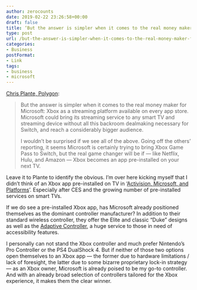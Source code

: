```yaml
---
author: zerocounts
date: 2019-02-22 23:26:58+00:00
draft: false
title: ‘But the answer is simpler when it comes to the real money maker for Microsoft’
type: post
url: /but-the-answer-is-simpler-when-it-comes-to-the-real-money-maker-for-microsoft/
categories:
- Business
postFormat:
- Link
tags:
- business
- microsoft
---
```


[Chris Plante, Polygon](https://www.polygon.com/2019/2/22/18236210/xbox-game-pass-switch-microsoft):

> But the answer is simpler when it comes to the real money maker for Microsoft: Xbox as a streaming platform available on every app store. Microsoft could bring its streaming service to any smart TV and streaming device without all this backroom dealmaking necessary for Switch, and reach a considerably bigger audience.
> 
> I wouldn’t be surprised if we see all of the above. Going off the others’ reporting, it seems Microsoft is certainly trying to bring Xbox Game Pass to Switch, but the real game changer will be if — like Netflix, Hulu, and Amazon — Xbox becomes an app pre-installed on your next TV.

Leave it to Plante to identify the obvious. I’m over here kicking myself that I didn’t think of an Xbox app pre-installed on TV in ‘[Activision, Microsoft, and Platforms](/2019/01/21/activision-microsoft-and-platforms/)’. Especially after CES and the growing number of pre-installed services on smart TVs.

If we do see a pre-installed Xbox app, has Microsoft already positioned themselves as the dominant controller manufacturer? In addition to their standard wireless controller, they offer the Elite and classic “Duke” designs as well as the [Adaptive Controller](/2018/05/17/microsofts-xbox-adaptive-controller/), a huge service to those in need of accessibility features.

I personally can not stand the Xbox controller and much prefer Nintendo’s Pro Controller or the PS4 DualShock 4. But if neither of those two options open themselves to an Xbox app — the former due to hardware limitations / lack of foresight, the latter due to some bizarre proprietary lock-in strategy — as an Xbox owner, Microsoft is already poised to be my go-to controller. And with an already broad selection of controllers tailored for the Xbox experience, it makes them the clear winner.